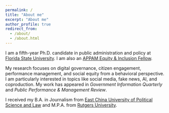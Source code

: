 ```yaml
---
permalink: /
title: "About me"
excerpt: "About me"
author_profile: true
redirect_from: 
  - /about/
  - /about.html
---
```


I am a fifth-year Ph.D. candidate in public administration and policy at [Florida State University](https://coss.fsu.edu/askew/). I am also an [APPAM Equity & Inclusion Fellow](https://www.appam.org/about-appam/awards/equity-inclusion-student-fellowship/2019/).

My research focuses on digital governance, citizen engagement, performance management, and social equity from a behavioral perspective. I am particularly interested in topics like social media, fake news, AI, and coproduction. My work has appeared in _Government Information Quarterly_ and _Public Performance & Management Review_.

I received my B.A. in Journalism from [East China University of Political Science and Law](https://www.ecupl.edu.cn/) and M.P.A. from [Rutgers University](https://spaa.newark.rutgers.edu/).
